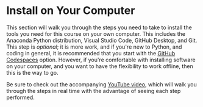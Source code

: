 # Install on Your Computer

This section will walk you through the steps you need to take to install the tools you need for this course on your own computer. This includes the Anaconda Python distribution, Visual Studio Code, GitHub Desktop, and Git. This step is *optional*; it is more work, and if you're new to Python, and coding in general, it is recommended that you start with the [GitHub Codespaces](./codespaces) option. However, if you're comfortable with installing software on your computer, and you want to have the flexibility to work offline, then this is the way to go.

Be sure to check out the accompanying [YouTube video](https://youtu.be/tF6_xp3LU8A), which will walk you through the steps in real time with the advantage of seeing each step performed.